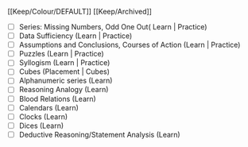 [[Keep/Colour/DEFAULT]] [[Keep/Archived]] 

- [ ] Series: Missing Numbers, Odd One Out( Learn | Practice)
- [ ] Data Sufficiency (Learn | Practice)
- [ ] Assumptions and Conclusions, Courses of Action (Learn | Practice)
- [ ] Puzzles (Learn | Practice)
- [ ] Syllogism (Learn | Practice)
- [ ] Cubes (Placement | Cubes)
- [ ] Alphanumeric series (Learn)
- [ ] Reasoning Analogy (Learn)
- [ ] Blood Relations (Learn)
- [ ] Calendars (Learn)
- [ ] Clocks (Learn)
- [ ] Dices (Learn)
- [ ] Deductive Reasoning/Statement Analysis (Learn)
